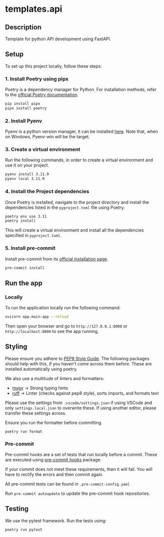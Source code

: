 # templates.api

## Description

Template for python API development using FastAPI.

## Setup
To set up this project locally, follow these steps:

### 1. Install Poetry using pipx
Poetry is a dependency manager for Python. For installation methods, refer to the [official Poetry documentation](https://python-poetry.org/docs/#installing-with-pipx).

```cmd
pip install pipx
pipx install poetry
```

### 2. Install Pyenv
Pyenv is a python version manager, it can be installed [here](https://github.com/pyenv/pyenv).
Note that, when on Windows, Pyenv-win will be the target.

### 3. Create a virtual environment
Run the following commands, in order to create a virtual environment and use it on your project.

```cmd
pyenv install 3.11.9
pyenv local 3.11.9
```

### 4. Install the Project dependencies
Once Poetry is installed, navigate to the project directory and install the dependencies listed in the `pyproject.toml` file using Poetry.

```cmd
poetry env use 3.11
poetry install
```

This will create a virtual environment and install all the dependencies specified in `pyproject.toml`.

### 5. Install pre-commit
Install pre-commit from its [official installation page](https://pre-commit.com/#install).

```cmd
pre-commit install
```

## Run the app

### Locally
To run the application locally run the following command:

```cmd
uvicorn app.main:app --reload
```

Then open your browser and go to `http://127.0.0.1:8000` or `http://localhost:8000` to see the app running.

## Styling

Please ensure you adhere to [PEP8 Style Guide](https://peps.python.org/pep-0008/). The following packages should help with this, if you haven't come across them before. These are installed automatically using poetry.

We also use a multitude of linters and formatters:

- [mypy](https://mypy.readthedocs.io/en/stable/cheat_sheet_py3.html) → Strong typing hints
- [ruff](https://docs.astral.sh/ruff/) → Linter (checks against pep8 style), sorts imports, and formats text

Please use the settings from `.vscode/settings.json` if using VSCode and only `settings.local.json` to overwrite these. If using another editor, please transfer these settings across.

Ensure you run the formatter before committing.

```shell
poetry run format
```

### Pre-commit

Pre-commit hooks are a set of tests that run locally before a commit. These are executed using [pre-commit hooks](https://pre-commit.com/) package.

If your commit does not meet these requirements, then it will fail. You will have to rectify the errors and then commit again.

All pre-commit tests can be found in `.pre-commit-config.yaml`

Run `pre-commit autoupdate` to update the pre-commit hook repositories.

## Testing
We use the pytest framework. Run the tests using:

```cmd
poetry run pytest
```
